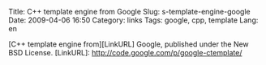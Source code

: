Title: С++ template engine from Google
Slug: s-template-engine-google
Date: 2009-04-06 16:50
Category: links
Tags: google, cpp, template
Lang: en

[C++ template engine from][LinkURL] Google, published under the New BSD License.
[LinkURL]: http://code.google.com/p/google-ctemplate/